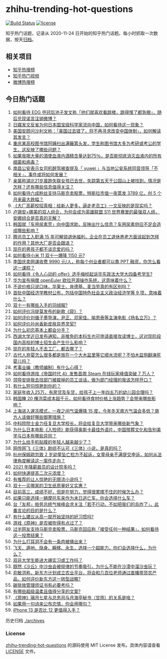 # zhihu-trending-hot-questions

[![Build Status](https://github.com/justjavac/zhihu-trending-hot-questions/workflows/ci/badge.svg?branch=master)](https://github.com/justjavac/zhihu-trending-hot-questions/actions)
[![license](https://img.shields.io/github/license/justjavac/zhihu-trending-hot-questions)](https://github.com/justjavac/zhihu-trending-hot-questions/blob/master/LICENSE)

知乎热门话题，记录从 2020-11-24 日开始的知乎热门话题。每小时抓取一次数据，按天[归档](./archives)。

## 相关项目

- [知乎热搜榜](https://github.com/justjavac/zhihu-trending-top-search)
- [知乎热门视频](https://github.com/justjavac/zhihu-trending-hot-video)
- [微博热搜榜](https://github.com/justjavac/weibo-trending-hot-search)

## 今日热门话题

<!-- BEGIN -->
<!-- 最后更新时间 Wed Nov 10 2021 04:19:37 GMT+0800 (China Standard Time) -->

1. [如何看待 EDG 夺冠后池子发文称「他们就喜欢看跳楼，跳得慢了都急眼」，随后兑现诺言注销微博？](https://www.zhihu.com/question/497667919)
1. [日媒发文反省为何日本国宝级科学家流向中国，如何看待这一现象？](https://www.zhihu.com/question/497493757)
1. [美国安顾问沙利文称：「美国过去错了，将不再寻求改变中国体制」，如何解读其发言？](https://www.zhihu.com/question/497686489)
1. [重庆某高校图书馆阿姨扫出满簸箕头发，学生称图书馆大多为考研或考公的学生，这反映了哪些问题？](https://www.zhihu.com/question/497613249)
1. [如果我喝大量的酒使血液内酒精含量达到75％，是否能彻底消灭血液内的所有细菌和病毒？](https://www.zhihu.com/question/495999047)
1. [南昌公安表示女司机醉驾被查提及「 yuwei 」与当地公安系统同音领导「不相关」，事件或将如何发展？](https://www.zhihu.com/question/497750821)
1. [亲属称湖北21岁晨跑失联女孩已去世，失踪第五天于公园山上被找到，情况是怎样？还有哪些信息值得关注？](https://www.zhihu.com/question/496790420)
1. [如何看待六成粉丝支持马斯克卖股票，特斯拉市值一夜蒸发 3789 亿，创 5 个月来最大跌幅？](https://www.zhihu.com/question/497599944)
1. [《大厂高薪校招真相：给新人更多，逼走老员工》一文反映的是现实吗？](https://www.zhihu.com/question/497407319)
1. [卢锡安+娜美的双人组合，为何会成为英雄联盟 S11 世界赛里的最强双人组，安娜组合是否真的无解？](https://www.zhihu.com/question/493774954)
1. [韩国就「车用尿素荒」向中国求助，反映出什么信息？车用尿素供应不足会造成哪些影响？](https://www.zhihu.com/question/497528748)
1. [腾讯员工入职满 15 年可解锁退休福利，企业在员工退休养老方面该起到怎样的作用？其他大厂是否会跟进？](https://www.zhihu.com/question/497678178)
1. [现在的男孩子都不谈恋爱的吗？](https://www.zhihu.com/question/488802047)
1. [如何看待小米 11 双十一爆降 1150 元?](https://www.zhihu.com/question/496812446)
1. [李国庆卖网课收费 9990 元/人，称每个创业者都可以靠 PPT 融资，你怎么看这一课程？](https://www.zhihu.com/question/496818545)
1. [如何看待《令人心动的 offer》选手梅桢起诉华东政法大学大四备考学生?](https://www.zhihu.com/question/497538938)
1. [华为宣布捐赠 openEuler 欧拉开源操作系统，这意味着什么？](https://www.zhihu.com/question/497627584)
1. [不说价格只说口味，华莱士、肯德基、麦当劳真的有区别吗？](https://www.zhihu.com/question/358679845)
1. [首批中国经济学教材公布，包括中国特色社会主义政治经济学等 9 项，意味着什么？](https://www.zhihu.com/question/497541812)
1. [双十一有哪些入手的羽绒服?](https://www.zhihu.com/question/351942230)
1. [如何评价冯提莫发布的新歌《窥》？](https://www.zhihu.com/question/497547895)
1. [如何评价刘循子墨导演，尹正、邓家佳、喻恩泰等主演电影《扬名立万》？](https://www.zhihu.com/question/453344586)
1. [如何评价孙尚香新皮肤异界灵契?](https://www.zhihu.com/question/497213114)
1. [为什么初恋基本上都会分手？](https://www.zhihu.com/question/24684849)
1. [西湖大学近日发布通知，非推免的本科生也可申请直接攻读博士，这对现阶段国内高校的博士招生会产生什么影响？](https://www.zhihu.com/question/497500102)
1. [现在的年轻人不去工厂，都去哪了？](https://www.zhihu.com/question/453430221)
1. [古代人弃婴怎么很多都是放在一个大木盆里等它顺水流呢？不怕木盆侧翻淹死婴儿吗？](https://www.zhihu.com/question/437680542)
1. [考事业编（教师编制）有什么心得？](https://www.zhihu.com/question/22976042)
1. [如何看待游戏《帝国时代 4》发售首周 Steam 在线玩家峰值突破 7 万人？](https://www.zhihu.com/question/495878774)
1. [领导安排我去找部门被裁掉的员工谈话，做为部门经理的我该怎样开口？](https://www.zhihu.com/question/496429973)
1. [有什么短句惊艳到你的？](https://www.zhihu.com/question/486431215)
1. [家庭年收入25万，有房贷及车贷，给孩子上一年四五万的幼儿园合理吗？](https://www.zhihu.com/question/496709518)
1. [韩国腌 20 棵泡菜成本超千元，如何看待食材价格上涨趋势？会带来哪些影响？](https://www.zhihu.com/question/497409239)
1. [上海进入速冻模式，一夜之间气温爆降 15 度，今年冬天南方气温会多低？南方人该做好哪些御寒措施？](https://www.zhihu.com/question/497611550)
1. [中科院院士金力任复旦大学校长，将会给复旦大学带来哪些新气象？](https://www.zhihu.com/question/497500480)
1. [为什么日本电影《入殓师》能获得奥斯卡最佳外语片，中国殡葬文化和告别美学与日本有哪些异同？](https://www.zhihu.com/question/497330971)
1. [为什么给手机贴膜的年轻人越来越少了？](https://www.zhihu.com/question/496805649)
1. [网传网飞《三体》剧组不认可《三体》小说，是真的吗？](https://www.zhihu.com/question/496724401)
1. [杭州保姆疏忽致 2 岁幼童坠亡检方不起诉，女童母亲不满提交申诉，如何从法律角度解读这一案件走向？](https://www.zhihu.com/question/497377553)
1. [2021 年降薪裁员的设计院多吗？](https://www.zhihu.com/question/495481326)
1. [如何快速提高二次元浓度？](https://www.zhihu.com/question/491342312)
1. [有推荐的让人惊艳的无限流小说吗？](https://www.zhihu.com/question/402009008)
1. [双十一买哪家的卫生纸质量好又实惠？](https://www.zhihu.com/question/300884256)
1. [目前高三，成绩不好，但是在努力，觉得很累撑不住的时候怎么办？](https://www.zhihu.com/question/497647881)
1. [如果只能选择一辆摩托车来作为末日逃亡车，你会选择什么车？](https://www.zhihu.com/question/497089800)
1. [台「友邦」帕劳总统气候峰会求关注「若不行动，不如把我们的岛炸了」，此番言论的目的是什么？](https://www.zhihu.com/question/496723574)
1. [有什么建议从高一就开始坚持的好习惯吗?](https://www.zhihu.com/question/466473902)
1. [游戏《原神》是否被吹得有点过了？](https://www.zhihu.com/question/493971067)
1. [过半网友支持马斯克卖股票，马斯克回应称「接受任何一种结果」，如何看待这一投票结果？](https://www.zhihu.com/question/497367373)
1. [为什么打耳洞不会有一条肉被捅出来？](https://www.zhihu.com/question/304771389)
1. [飞天、遁地、隐身、瞬移、永生，选择一个超能力，你们会选择什么，为什么？](https://www.zhihu.com/question/400414037)
1. [双非大学生能进大疆实习或工作吗？](https://www.zhihu.com/question/495258493)
1. [既然《沙丘》中沙虫会被规律的节奏吸引，为什么不能在沙漠中溜沙虫玩？](https://www.zhihu.com/question/494188794)
1. [俞敏洪称，新东方计划成立农业平台，将会和几百位老师通过直播带货农产品，如何评价新东方这一转型战略?](https://www.zhihu.com/question/497416584)
1. [碳排放管理师证书有必要考吗？](https://www.zhihu.com/question/495129378)
1. [有哪些超级温柔且值得分享的文案?](https://www.zhihu.com/question/398204205)
1. [《原神》璃月七星与总务司与月海亭秘书（甘雨）的关系是啥？](https://www.zhihu.com/question/495393922)
1. [如果用一句诗来公布恋情，你会用哪句？](https://www.zhihu.com/question/313158579)
1. [iPhone 13 是否比 12 更值得入手？](https://www.zhihu.com/question/491827662)

<!-- END -->

历史归档 [./archives](./archives)

### License

[zhihu-trending-hot-questions](https://github.com/justjavac/zhihu-trending-hot-questions)
的源码使用 MIT License 发布。具体内容请查看 [LICENSE](./LICENSE) 文件。
